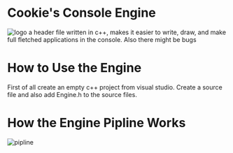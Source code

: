 # Cookie's Console Engine
![logo](https://user-images.githubusercontent.com/80379985/187512509-d934c5ae-f725-4a33-a545-b0d4b1c3161a.png)
a header file written in c++, makes it easier to write, draw, and make full fletched applications in the console.
Also there might be bugs
# How to Use the Engine
First of all create an empty c++ project from visual studio.
Create a source file and also add Engine.h to the source files.
# How the Engine Pipline Works
![pipline](https://user-images.githubusercontent.com/80379985/188330279-e2801cfc-679c-46e0-8e28-5475b90ac4e9.png)

